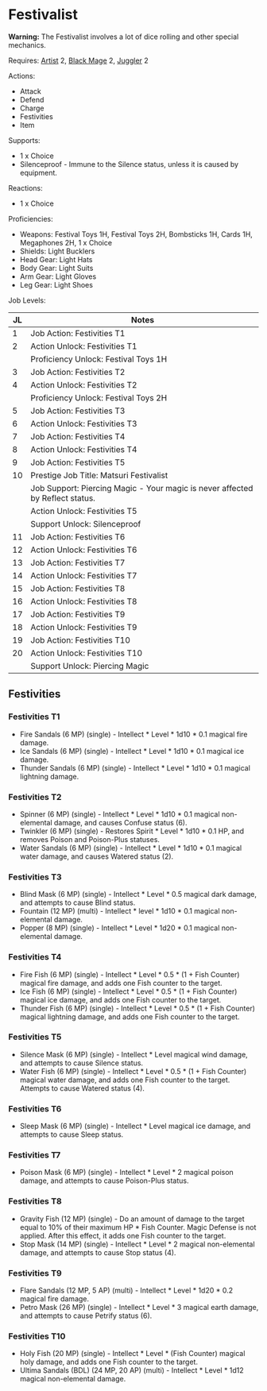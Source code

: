 # Festivalist

**Warning:** The Festivalist involves a lot of dice rolling and other special mechanics.

Requires: [Artist](/Jobs/JobDetails/Artist.md) 2, [Black Mage](/Jobs/JobDetails/BlackMage.md) 2, [Juggler](/Jobs/JobDetails/Juggler.md) 2

Actions:

- Attack
- Defend
- Charge
- Festivities
- Item

Supports:

- 1 x Choice
- Silenceproof - Immune to the Silence status, unless it is caused by equipment.

Reactions:

- 1 x Choice

Proficiencies:

- Weapons: Festival Toys 1H, Festival Toys 2H, Bombsticks 1H, Cards 1H, Megaphones 2H, 1 x Choice
- Shields: Light Bucklers
- Head Gear: Light Hats
- Body Gear: Light Suits
- Arm Gear: Light Gloves
- Leg Gear: Light Shoes

Job Levels:

| JL | Notes |
| --- | --- |
| 1 | Job Action: Festivities T1
| 2 | Action Unlock: Festivities T1
|   | Proficiency Unlock: Festival Toys 1H
| 3 | Job Action: Festivities T2
| 4 | Action Unlock: Festivities T2
|   | Proficiency Unlock: Festival Toys 2H
| 5 | Job Action: Festivities T3
| 6 | Action Unlock: Festivities T3
| 7 | Job Action: Festivities T4
| 8 | Action Unlock: Festivities T4
| 9 | Job Action: Festivities T5
| 10 | Prestige Job Title: Matsuri Festivalist
|    | Job Support: Piercing Magic - Your magic is never affected by Reflect status.
|    | Action Unlock: Festivities T5
|    | Support Unlock: Silenceproof
| 11 | Job Action: Festivities T6
| 12 | Action Unlock: Festivities T6
| 13 | Job Action: Festivities T7
| 14 | Action Unlock: Festivities T7
| 15 | Job Action: Festivities T8
| 16 | Action Unlock: Festivities T8
| 17 | Job Action: Festivities T9
| 18 | Action Unlock: Festivities T9
| 19 | Job Action: Festivities T10
| 20 | Action Unlock: Festivities T10
|    | Support Unlock: Piercing Magic

## Festivities

### Festivities T1

- Fire Sandals (6 MP) (single) - Intellect * Level * 1d10 * 0.1 magical fire damage.
- Ice Sandals (6 MP) (single) - Intellect * Level * 1d10 * 0.1 magical ice damage.
- Thunder Sandals (6 MP) (single) - Intellect * Level * 1d10 * 0.1 magical lightning damage.

### Festivities T2

- Spinner (6 MP) (single) - Intellect * Level * 1d10 * 0.1 magical non-elemental damage, and causes Confuse status (6).
- Twinkler (6 MP) (single) - Restores Spirit * Level * 1d10 * 0.1 HP, and removes Poison and Poison-Plus statuses.
- Water Sandals (6 MP) (single) - Intellect * Level * 1d10 * 0.1 magical water damage, and causes Watered status (2).

### Festivities T3

- Blind Mask (6 MP) (single) - Intellect * Level * 0.5 magical dark damage, and attempts to cause Blind status.
- Fountain (12 MP) (multi) - Intellect * level * 1d10 * 0.1 magical non-elemental damage.
- Popper (8 MP) (single) - Intellect * Level * 1d20 * 0.1 magical non-elemental damage.

### Festivities T4

- Fire Fish (6 MP) (single) - Intellect * Level * 0.5 * (1 + Fish Counter) magical fire damage, and adds one Fish counter to the target.
- Ice Fish (6 MP) (single) - Intellect * Level * 0.5 * (1 + Fish Counter) magical ice damage, and adds one Fish counter to the target.
- Thunder Fish (6 MP) (single) - Intellect * Level * 0.5 * (1 + Fish Counter) magical lightning damage, and adds one Fish counter to the target.

### Festivities T5

- Silence Mask (6 MP) (single) - Intellect * Level magical wind damage, and attempts to cause Silence status.
- Water Fish (6 MP) (single) - Intellect * Level * 0.5 * (1 + Fish Counter) magical water damage, and adds one Fish counter to the target. Attempts to cause Watered status (4).

### Festivities T6

- Sleep Mask (6 MP) (single) - Intellect * Level magical ice damage, and attempts to cause Sleep status.

### Festivities T7

- Poison Mask (6 MP) (single) - Intellect * Level * 2 magical poison damage, and attempts to cause Poison-Plus status.

### Festivities T8

- Gravity Fish (12 MP) (single) - Do an amount of damage to the target equal to 10% of their maximum HP * Fish Counter. Magic Defense is not applied. After this effect, it adds one Fish counter to the target.
- Stop Mask (14 MP) (single) - Intellect * Level * 2 magical non-elemental damage, and attempts to cause Stop status (4).

### Festivities T9

- Flare Sandals (12 MP, 5 AP) (multi) - Intellect * Level * 1d20 * 0.2 magical fire damage.
- Petro Mask (26 MP) (single) - Intellect * Level * 3 magical earth damage, and attempts to cause Petrify status (6).

### Festivities T10

- Holy Fish (20 MP) (single) - Intellect * Level * (Fish Counter) magical holy damage, and adds one Fish counter to the target.
- Ultima Sandals (BDL) (24 MP, 20 AP) (multi) - Intellect * Level * 1d12 magical non-elemental damage.
